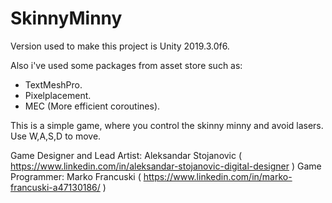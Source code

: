 # SkinnyMinny
Version used to make this project is Unity 2019.3.0f6.

Also i've used some packages from asset store such as:
- TextMeshPro.
- Pixelplacement.
- MEC (More efficient coroutines).

This is a simple game, where you control the skinny minny and avoid lasers.
Use W,A,S,D to move.

Game Designer and Lead Artist: Aleksandar Stojanovic ( https://www.linkedin.com/in/aleksandar-stojanovic-digital-designer )
Game Programmer: Marko Francuski ( https://www.linkedin.com/in/marko-francuski-a47130186/ )
